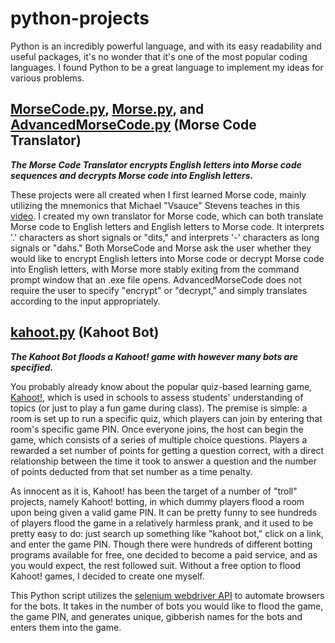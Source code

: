 # python-projects
Python is an incredibly powerful language, and with its easy readability and useful packages, it's no wonder that it's one of the most popular coding languages. I found
Python to be a great language to implement my ideas for various problems.

## [MorseCode.py](https://github.com/kevinfengcs88/python-projects/blob/main/MorseCode.py), [Morse.py](https://github.com/kevinfengcs88/python-projects/blob/main/Morse.py), and [AdvancedMorseCode.py](https://github.com/kevinfengcs88/python-projects/blob/main/AdvancedMorseCode.py) (Morse Code Translator)
**_The Morse Code Translator encrypts English letters into Morse code sequences and decrypts Morse code into English letters._**

These projects were all created when I first learned Morse code, mainly utilizing the mnemonics that Michael "Vsauce" Stevens teaches in this [video](https://www.youtube.com/watch?v=HY_OIwideLg).
I created my own translator for Morse code, which can both translate Morse code to English letters and English letters to Morse code. It interprets '.' characters as
short signals or "dits," and interprets '-' characters as long signals or "dahs." Both MorseCode and Morse ask the user whether they would like to encrypt English letters 
into Morse code or decrypt Morse code into English letters, with Morse more stably exiting from the command prompt window that an .exe file opens. AdvancedMorseCode does not
require the user to specify "encrypt" or "decrypt," and simply translates according to the input appropriately.

## [kahoot.py](https://github.com/kevinfengcs88/python-projects/blob/main/kahoot.py) (Kahoot Bot)
**_The Kahoot Bot floods a Kahoot! game with however many bots are specified._**

You probably already know about the popular quiz-based learning game, [Kahoot!](https://kahoot.it/), which is used in schools to assess students' understanding of topics
(or just to play a fun game during class). The premise is simple: a room is set up to run a specific quiz, which players can join by entering that room's specific game PIN.
Once everyone joins, the host can begin the game, which consists of a series of multiple choice questions. Players a rewarded a set number of points for getting a question correct, with a direct relationship between the time it took to answer a question and the number of points deducted from that set number as a time penalty. 

As innocent as it is, Kahoot! has been the target of a number of "troll" projects, namely Kahoot! botting, in which dummy players flood a 
room upon being given a valid game PIN. It can be
pretty funny to see hundreds of players flood the game in a relatively harmless prank, and it used to be pretty easy to do: just search up something like "kahoot bot,"
click on a link, and enter the game PIN. Though there were hundreds of different botting programs available for free, one decided to become a paid service, and as you
would expect, the rest followed suit. Without a free option to flood Kahoot! games, I decided to create one myself.

This Python script utilizes the [selenium webdriver API](https://selenium-python.readthedocs.io/) to automate browsers for the bots. It takes in the number of bots you would 
like to flood the game, the game PIN, and generates unique, gibberish names for the bots and enters them into the game.
